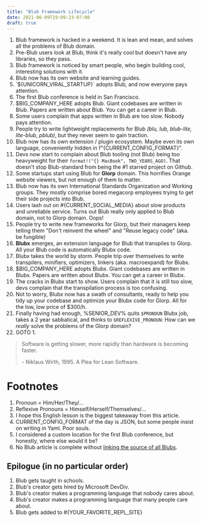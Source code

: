```yaml
---
title: "Blub Framework Lifecycle"
date: 2021-06-09T19:09:23-07:00
draft: true
---
```



1. Blub framework is hacked in a weekend. It is lean and mean, and solves all the problems of Blub domain.
1. Pre-Blub users look at Blub, think it's really cool but doesn't have any libraries, so they pass.
1. Blub framework is noticed by smart people, who begin building cool, interesting solutions with it.
1. Blub now has its own website and learning guides.
1. \`${UNICORN_VIRAL_STARTUP}\` adopts Blub, and now everyone pays attention.
1. The first Blub conference is held in San Francisco.
1. $BIG_COMPANY_HERE adopts Blub. Giant codebases are written in Blub. Papers are written about Blub. You can get a career in Blub.
1. Some users complain that apps written in Blub are too slow. Nobody pays attention.
1. People try to write lightweight replacements for Blub *(blu, lub, blub-lite, lite-blub, pblub)*, but they never seem to gain traction.
1. Blub now has its own extension / plugin ecosystem. Maybe even its own language, conveniently hidden in f"{CURRENT_CONFIG_FORMAT}".
1. Devs now start to complain about Blub tooling (not Blub) being too heavyweight for their `format!("{} MacBook", TWO_YEARS_AGO)`. That doesn't stop Blub-standard from being the \#1 starred project on Github.
1. Some startups start using Blub for **Glorp** domain. This horrifies Orange website viewers, but not enough of them to matter.
1. Blub now has its own International Standards Organization and Working groups. They mostly comprise bored megacorp employees trying to get their side projects into Blub.
1. Users lash out on #{CURRENT_SOCIAL_MEDIA} about slow products and unreliable service. Turns out Blub really only applied to Blub domain, not to Glorp domain. Oops!
1. People try to write new frameworks for Glorp, but their managers keep telling them "Don't reinvent the wheel" and "Reuse legacy code" (aka. be fungible)
1. **Blubx** emerges, an extension language for Blub that transpiles to Glorp. All your Blub code is automatically Blubx code.
1. Blubx takes the world by storm. People trip over themselves to write transpilers, minifiers, optimizers, linkers (aka. macroexpand) for Blubx.
1. $BIG_COMPANY_HERE adopts Blubx. Giant codebases are written in Blubx. Papers are written about Blubx. You can get a career in Blubx.
1. The cracks in Blubx start to show. Users complain that it is still too slow, devs complain that the transpilation process is too confusing.
1. Not to worry, Blubx now has a swath of consultants, ready to help you tidy up your codebase and optimize your Blubx code for Glorp. All for the low, low price of $300/h.
1. Finally having had enough, %SENIOR_DEV% quits `$PRONOUN` Blubx job, takes a 2 year sabbatical, and thinks to `$REFLEXIVE_PRONOUN`: How can we *really* solve the problems of the Glorp domain?
1. GOTO 1.

> Software is getting slower, more rapidly than hardware is becoming faster.
>
> \- Niklaus Wirth, 1995. A Plea for Lean Software.

# Footnotes
1. Pronoun = Him/Her/They/...
1. Reflexive Pronouns = Himself/Herself/Themselves/...
1. I hope this English lesson is the biggest takeaway from this article.
1. CURRENT_CONFIG_FORMAT of the day is JSON, but some people insist on writing in Yaml. Poor souls.
1. I considered a custom location for the first Blub conference, but honestly, where else would it be?
1. No Blub article is complete without [linking the source of all Blubs](https://www.paulgraham.com/avg.html).

## Epilogue (in no particular order)
1. Blub gets taught in schools.
1. Blub's creator gets hired by Microsoft DevDiv.
1. Blub's creator makes a programming language that nobody cares about.
1. Blub's creator makes a programming language that many people care about.
1. Blub gets added to #{YOUR_FAVORITE_REPL_SITE}

